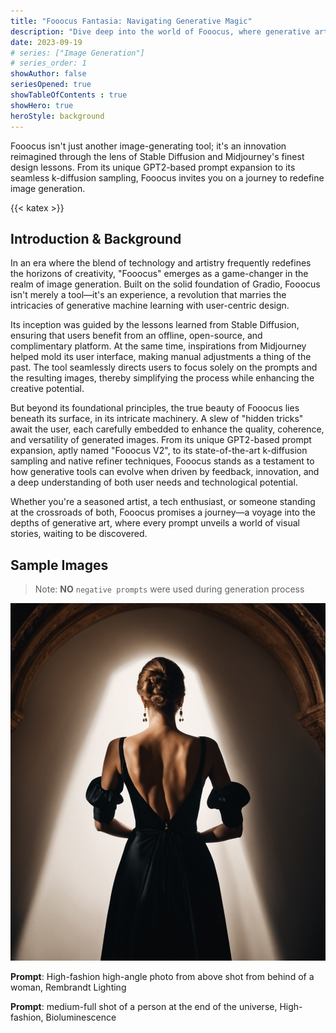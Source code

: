 ```yaml
---
title: "Fooocus Fantasia: Navigating Generative Magic"
description: "Dive deep into the world of Fooocus, where generative artistry meets innovative functionality"
date: 2023-09-19
# series: ["Image Generation"]
# series_order: 1
showAuthor: false
seriesOpened: true
showTableOfContents : true
showHero: true
heroStyle: background
---
```


Fooocus isn't just another image-generating tool; it's an innovation reimagined through the lens of Stable Diffusion and Midjourney's finest design lessons. From its unique GPT2-based prompt expansion to its seamless k-diffusion sampling, Fooocus invites you on a journey to redefine image generation.

{{< katex >}}

## Introduction & Background

In an era where the blend of technology and artistry frequently redefines the horizons of creativity, "Fooocus" emerges as a game-changer in the realm of image generation. Built on the solid foundation of Gradio, Fooocus isn't merely a tool—it's an experience, a revolution that marries the intricacies of generative machine learning with user-centric design.

Its inception was guided by the lessons learned from Stable Diffusion, ensuring that users benefit from an offline, open-source, and complimentary platform. At the same time, inspirations from Midjourney helped mold its user interface, making manual adjustments a thing of the past. The tool seamlessly directs users to focus solely on the prompts and the resulting images, thereby simplifying the process while enhancing the creative potential.

But beyond its foundational principles, the true beauty of Fooocus lies beneath its surface, in its intricate machinery. A slew of "hidden tricks" await the user, each carefully embedded to enhance the quality, coherence, and versatility of generated images. From its unique GPT2-based prompt expansion, aptly named "Fooocus V2", to its state-of-the-art k-diffusion sampling and native refiner techniques, Fooocus stands as a testament to how generative tools can evolve when driven by feedback, innovation, and a deep understanding of both user needs and technological potential.

Whether you're a seasoned artist, a tech enthusiast, or someone standing at the crossroads of both, Fooocus promises a journey—a voyage into the depths of generative art, where every prompt unveils a world of visual stories, waiting to be discovered.

## Sample Images

> Note: **NO** `negative prompts` were used during generation process

![High-fashion high-angle photo from above shot from behind of a woman, Rembrandt Lighting](imgs/1.jpg)

**Prompt**: High-fashion high-angle photo from above shot from behind of a woman, Rembrandt Lighting

**Prompt**: medium-full shot of a person at the end of the universe, High-fashion, Bioluminescence
